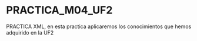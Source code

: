 # PRACTICA_M04_UF2
PRACTICA XML, en esta practica aplicaremos los conocimientos que hemos adquirido en la UF2
